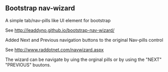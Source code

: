 ## Bootstrap nav-wizard

A simple tab/nav-pills like UI element for bootstrap

See http://leaddyno.github.io/bootstrap-nav-wizard/

Added Next and Previous navigation buttons to the original Nav-pills control

See http://www.raddotnet.com/navwizard.aspx

The wizard can be navigate by uing the orginal pills or by using the "NEXT" "PREVIOUS" buutons.
